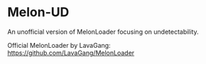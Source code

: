# Melon-UD
An unofficial version of MelonLoader focusing on undetectability.

Official MelonLoader by LavaGang: https://github.com/LavaGang/MelonLoader
